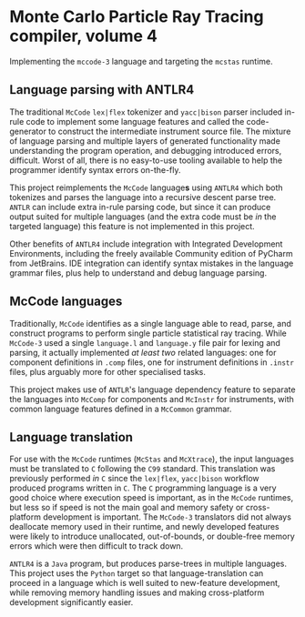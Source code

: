 # Monte Carlo Particle Ray Tracing compiler, volume 4

Implementing the `mccode-3` language and targeting the `mcstas` runtime.

## Language parsing with ANTLR4
The traditional `McCode` `lex|flex` tokenizer and `yacc|bison` parser
included in-rule code to implement some language features and called
the code-generator to construct the intermediate instrument source file.
The mixture of language parsing and multiple layers of generated functionality
made understanding the program operation, and debugging introduced errors,
difficult.
Worst of all, there is no easy-to-use tooling available to help the programmer
identify syntax errors on-the-fly.

This project reimplements the `McCode` language**s** using `ANTLR4`
which both tokenizes and parses the language into a recursive descent parse tree.
`ANTLR` can include extra in-rule parsing code, but since it can produce output
suited for multiple languages (and the extra code must be _in_ the targeted language)
this feature is not implemented in this project.

Other benefits of `ANTLR4` include integration with Integrated Development Environments,
including the freely available Community edition of PyCharm from JetBrains.
IDE integration can identify syntax mistakes in the language grammar files,
plus help to understand and debug language parsing.

## McCode languages

Traditionally, `McCode` identifies as a single language able to read, parse, and construct
programs to perform single particle statistical ray tracing.
While `McCode-3` used a single `language.l` and `language.y` file pair for lexing and parsing, 
it actually implemented _at least two_ related languages: one for component definitions in `.comp` files,
one for instrument definitions in `.instr` files,
plus arguably more for other specialised tasks.

This project makes use of `ANTLR`'s language dependency feature to separate the languages
into `McComp` for components and `McInstr` for instruments, with common language features
defined in a `McCommon` grammar.

## Language translation
For use with the `McCode` runtimes (`McStas` and `McXtrace`), the input languages must be
translated to `C` following the `C99` standard.
This translation was previously performed *in* `C` since the `lex|flex`, `yacc|bison` 
workflow produced programs written in `C`.
The `C` programming language is a very good choice where execution speed is important,
as in the `McCode` runtimes, but less so if speed is not the main goal and memory safety
or cross-platform development is important.
The `McCode-3` translators did not always deallocate memory used in their runtime,
and newly developed features were likely to introduce unallocated, out-of-bounds, or double-free
memory errors which were then difficult to track down.

`ANTLR4` is a `Java` program, but produces parse-trees in multiple languages.
This project uses the `Python` target so that language-translation can proceed in a language
which is well suited to new-feature development, while removing memory handling issues and
making cross-platform development significantly easier.

